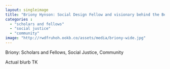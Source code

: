 ```yaml
---
layout: singleimage
title: "Briony Hynson: Social Design Fellow and visionary behind the Bethel Street Playscape."
categories :
  - "scholars and fellows"
  - "social justice"
  - "community"
image: "http://rwdfruhoh.ookb.co/assets/media/briony-wide.jpg"
---
```


Briony: Scholars and Fellows, Social Justice, Community

Actual blurb TK
